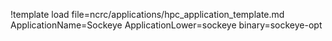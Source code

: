 !template load file=ncrc/applications/hpc_application_template.md ApplicationName=Sockeye ApplicationLower=sockeye binary=sockeye-opt
